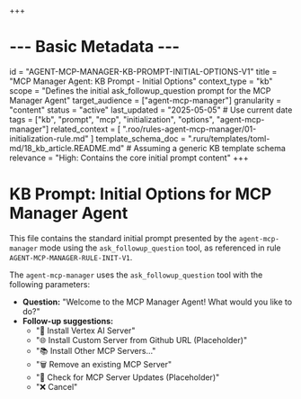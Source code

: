 +++
# --- Basic Metadata ---
id = "AGENT-MCP-MANAGER-KB-PROMPT-INITIAL-OPTIONS-V1"
title = "MCP Manager Agent: KB Prompt - Initial Options"
context_type = "kb"
scope = "Defines the initial ask_followup_question prompt for the MCP Manager Agent"
target_audience = ["agent-mcp-manager"]
granularity = "content"
status = "active"
last_updated = "2025-05-05" # Use current date
tags = ["kb", "prompt", "mcp", "initialization", "options", "agent-mcp-manager"]
related_context = [
    ".roo/rules-agent-mcp-manager/01-initialization-rule.md"
]
template_schema_doc = ".ruru/templates/toml-md/18_kb_article.README.md" # Assuming a generic KB template schema
relevance = "High: Contains the core initial prompt content"
+++

# KB Prompt: Initial Options for MCP Manager Agent

This file contains the standard initial prompt presented by the `agent-mcp-manager` mode using the `ask_followup_question` tool, as referenced in rule `AGENT-MCP-MANAGER-RULE-INIT-V1`.

The `agent-mcp-manager` uses the `ask_followup_question` tool with the following parameters:

*   **Question:** "Welcome to the MCP Manager Agent! What would you like to do?"
*   **Follow-up suggestions:**
    *   "🔌 Install Vertex AI Server"
    *   "🌐 Install Custom Server from Github URL (Placeholder)"
    *   "📚 Install Other MCP Servers..."
    *   "🗑️ Remove an existing MCP Server"
    *   "🔄 Check for MCP Server Updates (Placeholder)"
    *   "❌ Cancel"